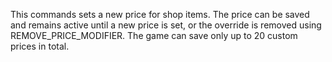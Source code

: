 This commands sets a new price for shop items. The price can be saved and remains active until a new price is set, or the override is removed using REMOVE_PRICE_MODIFIER. The game can save only up to 20 custom prices in total.
